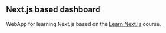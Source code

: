 ## Next.js based dashboard 

WebApp for learning Next.js based on the [Learn Next.js](https://nextjs.org/learn) course. 
